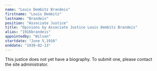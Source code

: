 ```yaml
---
name: "Louis Dembitz Brandeis"
firstname: "Louis Dembitz"
lastname: "Brandeis"
position: "Associate Justice"
title: "Opinions by Associate Justice Louis Dembitz Brandeis"
alias: "1916brandeis"
appointedby: "Wilson"
startdate: "June 5,1916"
enddate: "1939-02-13"
---
```

This justice does not yet have a biography. To submit one, please contact the site administrator.
